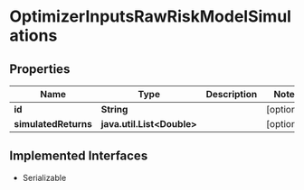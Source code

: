 

# OptimizerInputsRawRiskModelSimulations


## Properties

Name | Type | Description | Notes
------------ | ------------- | ------------- | -------------
**id** | **String** |  |  [optional]
**simulatedReturns** | **java.util.List&lt;Double&gt;** |  |  [optional]


## Implemented Interfaces

* Serializable


